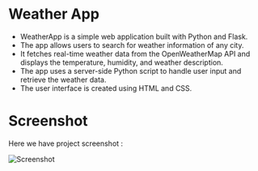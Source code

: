# Weather App
- WeatherApp is a simple web application built with Python and Flask.
- The app allows users to search for weather information of any city.
- It fetches real-time weather data from the OpenWeatherMap API and displays the temperature, humidity, and weather description.
- The app uses a server-side Python script to handle user input and retrieve the weather data.
- The user interface is created using HTML and CSS.

# Screenshot
Here we have project screenshot :

![Screenshot](http:https://github.com/vinsky001/Weather-App-/blob/main/Screenshot%20(93).png)
